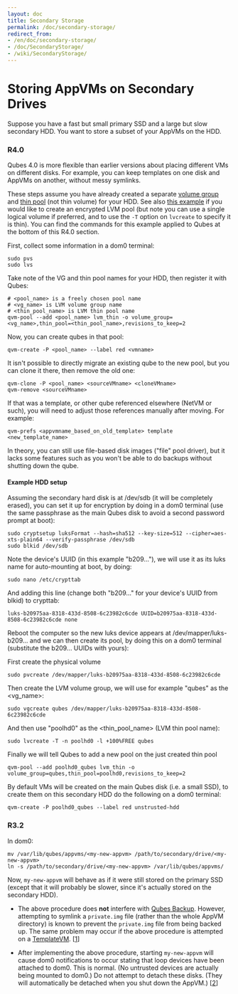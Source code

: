 ```yaml
---
layout: doc
title: Secondary Storage
permalink: /doc/secondary-storage/
redirect_from:
- /en/doc/secondary-storage/
- /doc/SecondaryStorage/
- /wiki/SecondaryStorage/
---
```


Storing AppVMs on Secondary Drives
==================================

Suppose you have a fast but small primary SSD and a large but slow secondary HDD.
You want to store a subset of your AppVMs on the HDD.

### R4.0 ###

Qubes 4.0 is more flexible than earlier versions about placing different VMs on different disks. 
For example, you can keep templates on one disk and AppVMs on another, without messy symlinks.

These steps assume you have already created a separate [volume group](https://access.redhat.com/documentation/en-us/red_hat_enterprise_linux/6/html/logical_volume_manager_administration/vg_admin#VG_create) and [thin pool](https://access.redhat.com/documentation/en-us/red_hat_enterprise_linux/6/html/logical_volume_manager_administration/thinly_provisioned_volume_creation) (not thin volume) for your HDD.
See also [this example](https://www.linux.com/blog/how-full-encrypt-your-linux-system-lvm-luks) if you would like to create an encrypted LVM pool (but note you can use a single logical volume if preferred, and to use the `-T` option on `lvcreate` to specify it is thin). You can find the commands for this example applied to Qubes at the bottom of this R4.0 section.

First, collect some information in a dom0 terminal:

    sudo pvs
    sudo lvs

Take note of the VG and thin pool names for your HDD, then register it with Qubes:

    # <pool_name> is a freely chosen pool name
    # <vg_name> is LVM volume group name
    # <thin_pool_name> is LVM thin pool name
    qvm-pool --add <pool_name> lvm_thin -o volume_group=<vg_name>,thin_pool=<thin_pool_name>,revisions_to_keep=2
    
Now, you can create qubes in that pool:

    qvm-create -P <pool_name> --label red <vmname>

It isn't possible to directly migrate an existing qube to the new pool, but you can clone it there, then remove the old one:

    qvm-clone -P <pool_name> <sourceVMname> <cloneVMname>
    qvm-remove <sourceVMname>

If that was a template, or other qube referenced elsewhere (NetVM or such), you will need to adjust those references manually after moving.
For example:

    qvm-prefs <appvmname_based_on_old_template> template <new_template_name>

In theory, you can still use file-based disk images ("file" pool driver), but it lacks some features such as you won't be able to do backups without shutting down the qube.

#### Example HDD setup ####

Assuming the secondary hard disk is at /dev/sdb (it will be completely erased), you can set it up for encryption by doing in a dom0 terminal (use the same passphrase as the main Qubes disk to avoid a second password prompt at boot):

    sudo cryptsetup luksFormat --hash=sha512 --key-size=512 --cipher=aes-xts-plain64 --verify-passphrase /dev/sdb
    sudo blkid /dev/sdb
    
Note the device's UUID (in this example "b209..."), we will use it as its luks name for auto-mounting at boot, by doing:

    sudo nano /etc/crypttab

And adding this line (change both "b209..." for your device's UUID from blkid) to crypttab:

    luks-b20975aa-8318-433d-8508-6c23982c6cde UUID=b20975aa-8318-433d-8508-6c23982c6cde none

Reboot the computer so the new luks device appears at /dev/mapper/luks-b209... and we can then create its pool, by doing this on a dom0 terminal (substitute the b209... UUIDs with yours):

First create the physical volume

    sudo pvcreate /dev/mapper/luks-b20975aa-8318-433d-8508-6c23982c6cde 
    
Then create the LVM volume group, we will use for example "qubes" as the <vg_name>:

    sudo vgcreate qubes /dev/mapper/luks-b20975aa-8318-433d-8508-6c23982c6cde 

And then use "poolhd0" as the <thin_pool_name> (LVM thin pool name):

    sudo lvcreate -T -n poolhd0 -l +100%FREE qubes
   
Finally we will tell Qubes to add a new pool on the just created thin pool

    qvm-pool --add poolhd0_qubes lvm_thin -o volume_group=qubes,thin_pool=poolhd0,revisions_to_keep=2

By default VMs will be created on the main Qubes disk (i.e. a small SSD), to create them on this secondary HDD do the following on a dom0 terminal:

    qvm-create -P poolhd0_qubes --label red unstrusted-hdd



### R3.2 ###

In dom0:

    mv /var/lib/qubes/appvms/<my-new-appvm> /path/to/secondary/drive/<my-new-appvm>
    ln -s /path/to/secondary/drive/<my-new-appvm> /var/lib/qubes/appvms/

Now, `my-new-appvm` will behave as if it were still stored on the primary SSD (except that it will probably be slower, since it's actually stored on the secondary HDD).

 * The above procedure does **not** interfere with [Qubes Backup][].
   However, attempting to symlink a `private.img` file (rather than the whole AppVM directory) is known to prevent the `private.img` file from being backed up.
   The same problem may occur if the above procedure is attempted on a [TemplateVM][]. [[1]]

 * After implementing the above procedure, starting `my-new-appvm` will cause dom0 notifications to occur stating that loop devices have been attached to dom0.
   This is normal. 
   (No untrusted devices are actually being mounted to dom0.)
   Do not attempt to detach these disks.
   (They will automatically be detached when you shut down the AppVM.) [[2]]

[Qubes Backup]: /doc/BackupRestore/
[TemplateVM]: /doc/Templates/
[1]: https://groups.google.com/d/topic/qubes-users/EITd1kBHD30/discussion
[2]: https://groups.google.com/d/topic/qubes-users/nDrOM7dzLNE/discussion
